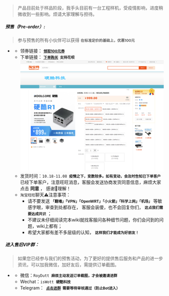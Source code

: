 > 产品目前处于样品阶段，我手头目前有一台工程样机，受疫情影响，进度稍微收到一些影响。烦请大家理解与担待。

##### 预售（Pre-order）:

> 参与预售的所有小伙伴可以获得  <small> **在标准定价的基础上，优惠100元** </small>

- - 领券链接： **<small>[领取100元券](https://taoquan.taobao.com/coupon/unify_apply.htm?sellerId=2208215115814&activityId=d6b15f401c6c440ea4ae3a79f1cd3a3d)</small>** 
  - 下单链接： **<small>[下单购买](https://item.taobao.com/item.htm?ft=t&id=682025492099)  支持花呗</small>**
    ![](..\images\pre_order.png)
  - 发货时间：`10.18-11.08` **<small> 疫情之下，变数较多。如有变动，会及时告知已下单客户</small>** <br>已经下单客户，注意旺旺消息，客服会发送协商发货同意信息，麻烦大家点击 **同意** ， 感谢🙏理解！
  - `淘宝旺旺`聊天⚠️注意事项：
    - 请不要发送 **<small>「翻墙」「VPN」「OpenWRT」「小火箭」「科学上网」「机场」</small>** 等敏感字眼，审查到处都存在，
      客服会装傻，也不会回复你们， **<small>这点我们需要达成共识</small>** ；
    - 不建议未仔细阅读完本wiki就找客服问各种细节问题，你们会问到的问题，wiki上都有；
    - 希望大家都有差不多层级的认知， **<small>这样我们才能成为好朋友！</small>**



##### 进入售后VIP群：

> 如果您已经参与我们的预售活动，为了更好的提供售后服务和产品的进一步资讯，可以加我微信，加好友后，需提供订单截图。

- - 微信：`RoyDutt` **<small> 麻烦主动发送订单截图，才会被邀请进群</small>**
  - Wechat：`isWott`  **<small> 硬酷科技</small>**
  - Telegram： **<small> [点击进群](https://t.me/+5DJxkY8ZB-kzNzRl)  需要等待审核通过（防止Bot进入）</small>**

